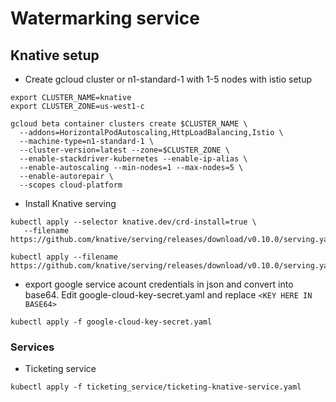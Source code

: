 # Watermarking service

## Knative setup

* Create gcloud cluster or n1-standard-1 with 1-5 nodes with istio setup

```
export CLUSTER_NAME=knative
export CLUSTER_ZONE=us-west1-c
```

```
gcloud beta container clusters create $CLUSTER_NAME \
  --addons=HorizontalPodAutoscaling,HttpLoadBalancing,Istio \
  --machine-type=n1-standard-1 \
  --cluster-version=latest --zone=$CLUSTER_ZONE \
  --enable-stackdriver-kubernetes --enable-ip-alias \
  --enable-autoscaling --min-nodes=1 --max-nodes=5 \
  --enable-autorepair \
  --scopes cloud-platform
```

* Install Knative serving

```
kubectl apply --selector knative.dev/crd-install=true \
   --filename https://github.com/knative/serving/releases/download/v0.10.0/serving.yaml

kubectl apply --filename https://github.com/knative/serving/releases/download/v0.10.0/serving.yaml

```

* export google service acount credentials in json and convert into base64. Edit google-cloud-key-secret.yaml and replace `<KEY HERE IN BASE64>`

```
kubectl apply -f google-cloud-key-secret.yaml
```

### Services

* Ticketing service

```
kubectl apply -f ticketing_service/ticketing-knative-service.yaml
```